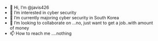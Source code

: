 - 👋 Hi, I’m @javis426
- 👀 I’m interested in cyber security
- 🌱 I’m currently majoring cyber security in South Korea
- 💞️ I’m looking to collaborate on ...no, just want to get a job..with amount of money 
- 📫 How to reach me ....nothing 
   

<!---
javis426/javis426 is a ✨ special ✨ repository because its `README.md` (this file) appears on your GitHub profile.
You can click the Preview link to take a look at your changes.
--->
